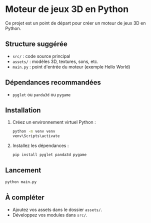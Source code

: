 # Moteur de jeux 3D en Python

Ce projet est un point de départ pour créer un moteur de jeux 3D en Python.

## Structure suggérée
- `src/` : code source principal
- `assets/` : modèles 3D, textures, sons, etc.
- `main.py` : point d'entrée du moteur (exemple Hello World)

## Dépendances recommandées
- `pyglet` ou `panda3d` ou `pygame`

## Installation
1. Créez un environnement virtuel Python :
   ```cmd
   python -m venv venv
   venv\Scripts\activate
   ```
2. Installez les dépendances :
   ```cmd
   pip install pyglet panda3d pygame
   ```

## Lancement
```cmd
python main.py
```

## À compléter
- Ajoutez vos assets dans le dossier `assets/`.
- Développez vos modules dans `src/`.
